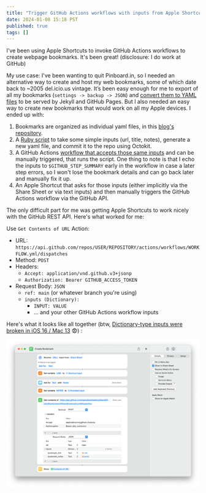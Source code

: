 ```yaml
---
title: "Trigger GitHub Actions workflows with inputs from Apple Shortcuts"
date: 2024-01-08 15:18 PST
published: true
tags: []
---
```


I've been using Apple Shortcuts to invoke GitHub Actions workflows to create webpage bookmarks. It's been great! (disclosure: I do work at GitHub)

My use case: I've been wanting to quit Pinboard.in, so I needed an alternative way to create and host my web bookmarks, some of which date back to ~2005 del.icio.us vintage. It’s been easy enough for me to export of all my bookmarks (`settings -> backup -> JSON`) and [convert them to YAML files](https://github.com/bensheldon/bookmarks/blob/bc85a68ea61844ad0b11b823bef355a1879b0462/script/import_pinboard.rb#L7-L20) to be served by Jekyll and GitHub Pages. But I also needed an easy way to create new bookmarks that would work on all my Apple devices. I ended up with:

1. Bookmarks are organized as individual yaml files, in this [blog's repository](https://github.com/bensheldon/island94-jekyll/tree/a524b8fce50bb315d1a1f1e9c27e572a7af31ccc/_bookmarks).
2. A [Ruby script](https://github.com/bensheldon/island94-jekyll/blob/a524b8fce50bb315d1a1f1e9c27e572a7af31ccc/scripts/bookmark.rb) to take some simple inputs (url, title, notes), generate a new yaml file, and commit it to the repo using Octokit.
3. A GitHub Actions [workflow that accepts those same inputs](https://github.com/bensheldon/island94-jekyll/blob/a524b8fce50bb315d1a1f1e9c27e572a7af31ccc/.github/workflows/bookmark.yml#L3-L20)  and can be manually triggered, that runs the script. One thing to note is that I echo the inputs to `$GITHUB_STEP_SUMMARY` early in the workflow in case a later step errors, so I won't lose the bookmark details and can go back later and manually fix it up.
4. An Apple Shortcut that asks for those inputs (either implicitly via the Share Sheet or via text inputs) and then manually triggers the GitHub Actions workflow via the GitHub API.

The only difficult part for me was getting Apple Shortcuts to work nicely with the GitHub REST API. Here's what worked for me:

Use `Get Contents of URL` Action:

- URL: `https://api.github.com/repos/USER/REPOSITORY/actions/workflows/WORKFLOW.yml/dispatches`
- Method: `POST`
- Headers:
    - `Accept: application/vnd.github.v3+jsonp`
    - `Authorization: Bearer GITHUB_ACCESS_TOKEN`
- Request Body: `JSON`
    - `ref: main` (or whatever branch you're using)
    - `inputs (Dictionary):`
        - `INPUT: VALUE`
        - ... and your other GitHub Actions workflow inputs

Here's what it looks like all together (btw, [Dictionary-type inputs were broken in iOS 16 / Mac 13](https://www.reddit.com/r/shortcuts/comments/zlhva2/dictionaries_broken_in_162/) 😨) :

![Screenshot of Apple Shortcut with the previous configuration](/uploads/2024-01/apple-shortcut.png)
